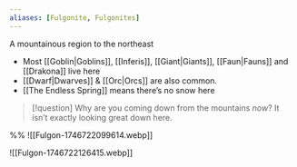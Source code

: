 ```yaml
---
aliases: [Fulgonite, Fulgonites]
---
```


A mountainous region to the northeast
- Most [[Goblin|Goblins]], [[Inferis]], [[Giant|Giants]], [[Faun|Fauns]] and [[Drakona]] live here
- [[Dwarf|Dwarves]] & [[Orc|Orcs]] are also common.
- [[The Endless Spring]] means there’s no snow here

> [!question] Why are you coming down from the mountains *now*? It isn’t exactly looking great down here.

%%
![[Fulgon-1746722099614.webp]]

![[Fulgon-1746722126415.webp]]
